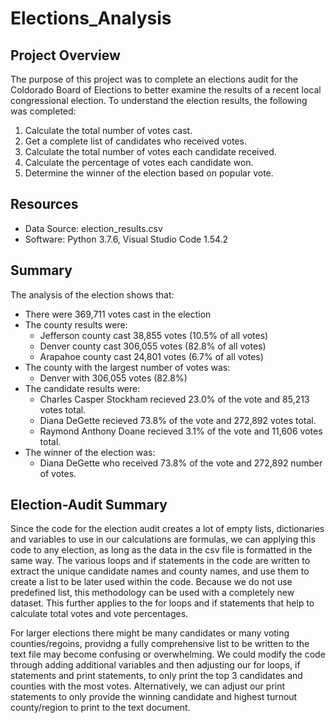 # Elections_Analysis

## Project Overview
The purpose of this project was to complete an elections audit for the Coldorado Board of Elections to better examine the results of a recent local congressional election. To understand the election results, the following was completed:

1. Calculate the total number of votes cast. 
2. Get a complete list of candidates who received votes. 
3. Calculate the total number of votes each candidate received. 
4. Calculate the percentage of votes each candidate won.
5. Determine the winner of the election based on popular vote. 

## Resources
- Data Source: election_results.csv
- Software: Python 3.7.6, Visual Studio Code 1.54.2

## Summary
The analysis of the election shows that:
- There were 369,711 votes cast in the election
- The county results were:
  - Jefferson county cast 38,855 votes (10.5% of all votes)
  - Denver county cast 306,055 votes (82.8% of all votes)
  - Arapahoe county cast 24,801 votes (6.7% of all votes)
- The county with the largest number of votes was:
  - Denver with 306,055 votes (82.8%)
- The candidate results were:
  - Charles Casper Stockham recieved 23.0% of the vote and 85,213 votes total.
  - Diana DeGette recieved 73.8% of the vote and 272,892 votes total.
  - Raymond Anthony Doane recieved 3.1% of the vote and 11,606 votes total.
- The winner of the election was:
  - Diana DeGette who received 73.8% of the vote and 272,892 number of votes.

## Election-Audit Summary
Since the code for the election audit creates a lot of empty lists, dictionaries and variables to use in our calculations are formulas, we can applying this code to any election, as long as the data in the csv file is formatted in the same way. The various loops and if statements in the code are written to extract the unique candidate names and county names, and use them to create a list to be later used within the code. Because we do not use predefined list, this methodology can be used with a completely new dataset. This further applies to the for loops and if statements that help to calculate total votes and vote percentages. 

For larger elections there might be many candidates or many voting counties/regoins, providng a fully comprehensive list to be written to the text file may become confusing or overwhelming. We could modify the code through adding additional variables and then adjusting our for loops, if statements and print statements, to only print the top 3 candidates and counties with the most votes. Alternatively, we can adjust our print statements to only provide the winning candidate and highest turnout county/region to print to the text document. 
